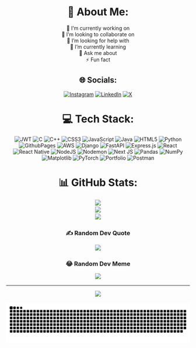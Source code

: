 <div align="center">
  <h1>💫 About Me:</h1>
  🔭 I’m currently working on<br>👯 I’m looking to collaborate on<br>🤝 I’m looking for help with<br>🌱 I’m currently learning<br>💬 Ask me about<br>⚡ Fun fact

  ## 🌐 Socials:
  [![Instagram](https://img.shields.io/badge/Instagram-%23E4405F.svg?logo=Instagram&logoColor=white)](https://instagram.com/rohanuttam0408)
  [![LinkedIn](https://img.shields.io/badge/LinkedIn-%230077B5.svg?logo=linkedin&logoColor=white)](https://linkedin.com/in/https://www.linkedin.com/in/rohan-uttam-a00b32262/)
  [![X](https://img.shields.io/badge/X-black.svg?logo=X&logoColor=white)](https://x.com/rohanuttam0408)

  # 💻 Tech Stack:
  ![JWT](https://img.shields.io/badge/JWT-black?style=flat-square&logo=JSON%20web%20tokens)
  ![C](https://img.shields.io/badge/c-%2300599C.svg?style=flat-square&logo=c&logoColor=white)
  ![C++](https://img.shields.io/badge/c++-%2300599C.svg?style=flat-square&logo=c%2B%2B&logoColor=white)
  ![CSS3](https://img.shields.io/badge/css3-%231572B6.svg?style=flat-square&logo=css3&logoColor=white)
  ![JavaScript](https://img.shields.io/badge/javascript-%23323330.svg?style=flat-square&logo=javascript&logoColor=%23F7DF1E)
  ![Java](https://img.shields.io/badge/java-%23ED8B00.svg?style=flat-square&logo=openjdk&logoColor=white)
  ![HTML5](https://img.shields.io/badge/html5-%23E34F26.svg?style=flat-square&logo=html5&logoColor=white)
  ![Python](https://img.shields.io/badge/python-3670A0?style=flat-square&logo=python&logoColor=ffdd54)
  ![GithubPages](https://img.shields.io/badge/github%20pages-121013?style=flat-square&logo=github&logoColor=white)
  ![AWS](https://img.shields.io/badge/AWS-%23FF9900.svg?style=flat-square&logo=amazon-aws&logoColor=white)
  ![Django](https://img.shields.io/badge/django-%23092E20.svg?style=flat-square&logo=django&logoColor=white)
  ![FastAPI](https://img.shields.io/badge/FastAPI-005571?style=flat-square&logo=fastapi)
  ![Express.js](https://img.shields.io/badge/express.js-%23404d59.svg?style=flat-square&logo=express&logoColor=%2361DAFB)
  ![React](https://img.shields.io/badge/react-%2320232a.svg?style=flat-square&logo=react&logoColor=%2361DAFB)
  ![React Native](https://img.shields.io/badge/react_native-%2320232a.svg?style=flat-square&logo=react&logoColor=%2361DAFB)
  ![NodeJS](https://img.shields.io/badge/node.js-6DA55F?style=flat-square&logo=node.js&logoColor=white)
  ![Nodemon](https://img.shields.io/badge/NODEMON-%23323330.svg?style=flat-square&logo=nodemon&logoColor=%BBDEAD)
  ![Next JS](https://img.shields.io/badge/Next-black?style=flat-square&logo=next.js&logoColor=white)
  ![Pandas](https://img.shields.io/badge/pandas-%23150458.svg?style=flat-square&logo=pandas&logoColor=white)
  ![NumPy](https://img.shields.io/badge/numpy-%23013243.svg?style=flat-square&logo=numpy&logoColor=white)
  ![Matplotlib](https://img.shields.io/badge/Matplotlib-%23ffffff.svg?style=flat-square&logo=Matplotlib&logoColor=black)
  ![PyTorch](https://img.shields.io/badge/PyTorch-%23EE4C2C.svg?style=flat-square&logo=PyTorch&logoColor=white)
  ![Portfolio](https://img.shields.io/badge/Portfolio-%23000000.svg?style=flat-square&logo=firefox&logoColor=#FF7139)
  ![Postman](https://img.shields.io/badge/Postman-FF6C37?style=flat-square&logo=postman&logoColor=white)

  # 📊 GitHub Stats:
  ![](https://github-readme-stats.vercel.app/api?username=Rohan-Uttam&theme=neon&hide_border=false&include_all_commits=true&count_private=true)<br/>
  ![](https://github-readme-streak-stats.herokuapp.com/?user=Rohan-Uttam&theme=neon&hide_border=false)<br/>
  ![](https://github-readme-stats.vercel.app/api/top-langs/?username=Rohan-Uttam&theme=neon&hide_border=false&include_all_commits=true&count_private=true&layout=compact)

  ### ✍️ Random Dev Quote
  ![](https://quotes-github-readme.vercel.app/api?type=horizontal&theme=radical)

  ### 😂 Random Dev Meme
  <img src='https://memer-new.vercel.app/' style="height: 400px;"/>

  ---
  [![](https://visitcount.itsvg.in/api?id=Rohan-Uttam&icon=0&color=0)](https://visitcount.itsvg.in)

  <img src="https://raw.githubusercontent.com/Platane/snk/output/github-contribution-grid-snake.svg" alt="Snake animation" />
</div>
